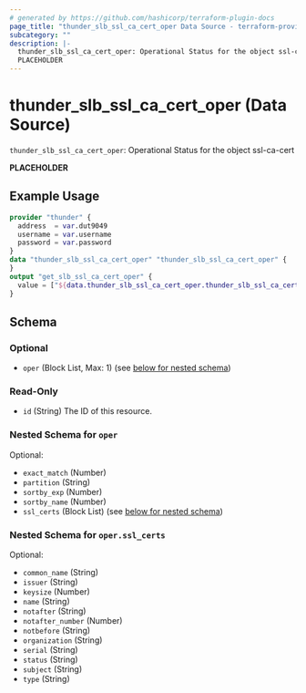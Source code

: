 ```yaml
---
# generated by https://github.com/hashicorp/terraform-plugin-docs
page_title: "thunder_slb_ssl_ca_cert_oper Data Source - terraform-provider-thunder"
subcategory: ""
description: |-
  thunder_slb_ssl_ca_cert_oper: Operational Status for the object ssl-ca-cert
  PLACEHOLDER
---
```


# thunder_slb_ssl_ca_cert_oper (Data Source)

`thunder_slb_ssl_ca_cert_oper`: Operational Status for the object ssl-ca-cert

__PLACEHOLDER__

## Example Usage

```terraform
provider "thunder" {
  address  = var.dut9049
  username = var.username
  password = var.password
}
data "thunder_slb_ssl_ca_cert_oper" "thunder_slb_ssl_ca_cert_oper" {
}
output "get_slb_ssl_ca_cert_oper" {
  value = ["${data.thunder_slb_ssl_ca_cert_oper.thunder_slb_ssl_ca_cert_oper}"]
}
```

<!-- schema generated by tfplugindocs -->
## Schema

### Optional

- `oper` (Block List, Max: 1) (see [below for nested schema](#nestedblock--oper))

### Read-Only

- `id` (String) The ID of this resource.

<a id="nestedblock--oper"></a>
### Nested Schema for `oper`

Optional:

- `exact_match` (Number)
- `partition` (String)
- `sortby_exp` (Number)
- `sortby_name` (Number)
- `ssl_certs` (Block List) (see [below for nested schema](#nestedblock--oper--ssl_certs))

<a id="nestedblock--oper--ssl_certs"></a>
### Nested Schema for `oper.ssl_certs`

Optional:

- `common_name` (String)
- `issuer` (String)
- `keysize` (Number)
- `name` (String)
- `notafter` (String)
- `notafter_number` (Number)
- `notbefore` (String)
- `organization` (String)
- `serial` (String)
- `status` (String)
- `subject` (String)
- `type` (String)


